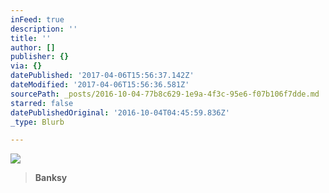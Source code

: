```yaml
---
inFeed: true
description: ''
title: ''
author: []
publisher: {}
via: {}
datePublished: '2017-04-06T15:56:37.142Z'
dateModified: '2017-04-06T15:56:36.581Z'
sourcePath: _posts/2016-10-04-77b8c629-1e9a-4f3c-95e6-f07b106f7dde.md
starred: false
datePublishedOriginal: '2016-10-04T04:45:59.836Z'
_type: Blurb

---
```

![](https://the-grid-user-content.s3-us-west-2.amazonaws.com/a5bd6c69-82cf-40bf-99e3-99add3d98388.jpg)

> **Banksy**
